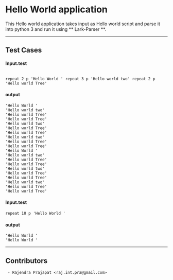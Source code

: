 # Hello World application

This Hello world application takes input as Hello world script and parse it into python 3 and run it using ** Lark-Parser **.

---
## Test Cases

#### Input.test
```

repeat 2 p 'Hello World ' repeat 3 p 'Hello world two' repeat 2 p 'Hello world Tree'

```
#### output

```
'Hello World '
'Hello world two'
'Hello world Tree'
'Hello world Tree'
'Hello world two'
'Hello world Tree'
'Hello world Tree'
'Hello world two'
'Hello world Tree'
'Hello world Tree'
'Hello World '
'Hello world two'
'Hello world Tree'
'Hello world Tree'
'Hello world two'
'Hello world Tree'
'Hello world Tree'
'Hello world two'
'Hello world Tree'
'Hello world Tree'

```

#### Input.test
```
repeat 10 p 'Hello World '

```
#### output
```
'Hello World '
'Hello World '

```
---
## Contributors
     - Rajendra Prajapat <raj.int.pra@gmail.com>

